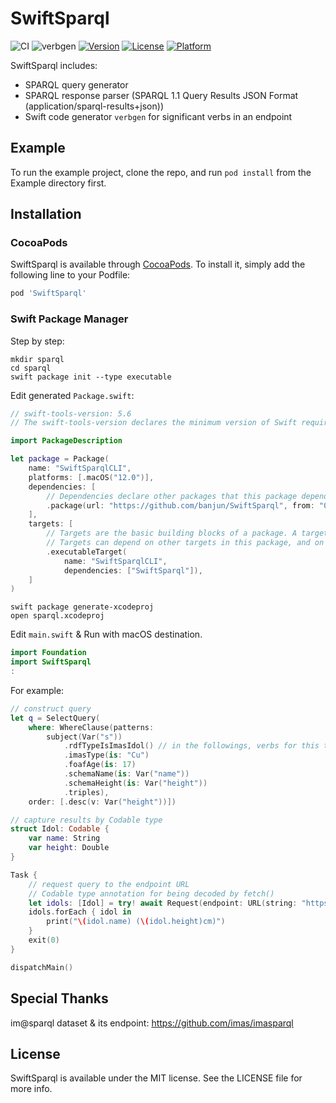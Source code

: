 # SwiftSparql

![CI](https://github.com/banjun/SwiftSparql/workflows/CI/badge.svg)
![verbgen](https://github.com/banjun/SwiftSparql/workflows/verbgen/badge.svg)
[![Version](https://img.shields.io/cocoapods/v/SwiftSparql.svg?style=flat)](https://cocoapods.org/pods/SwiftSparql)
[![License](https://img.shields.io/cocoapods/l/SwiftSparql.svg?style=flat)](https://cocoapods.org/pods/SwiftSparql)
[![Platform](https://img.shields.io/cocoapods/p/SwiftSparql.svg?style=flat)](https://cocoapods.org/pods/SwiftSparql)

SwiftSparql includes:

* SPARQL query generator
* SPARQL response parser (SPARQL 1.1 Query Results JSON Format (application/sparql-results+json))
* Swift code generator `verbgen` for significant verbs in an endpoint

## Example

To run the example project, clone the repo, and run `pod install` from the Example directory first.

## Installation

### CocoaPods

SwiftSparql is available through [CocoaPods](https://cocoapods.org). To install
it, simply add the following line to your Podfile:

```ruby
pod 'SwiftSparql'
```

### Swift Package Manager

Step by step:

```
mkdir sparql
cd sparql
swift package init --type executable
```

Edit generated `Package.swift`:

```swift
// swift-tools-version: 5.6
// The swift-tools-version declares the minimum version of Swift required to build this package.

import PackageDescription

let package = Package(
    name: "SwiftSparqlCLI",
    platforms: [.macOS("12.0")],
    dependencies: [
        // Dependencies declare other packages that this package depends on.
        .package(url: "https://github.com/banjun/SwiftSparql", from: "0.12.0"),
    ],
    targets: [
        // Targets are the basic building blocks of a package. A target can define a module or a test suite.
        // Targets can depend on other targets in this package, and on products in packages this package depends on.
        .executableTarget(
            name: "SwiftSparqlCLI",
            dependencies: ["SwiftSparql"]),
    ]
)
```

```
swift package generate-xcodeproj
open sparql.xcodeproj
```

Edit `main.swift` & Run with macOS destination.

```swift
import Foundation
import SwiftSparql
:
```

For example:

```swift
// construct query
let q = SelectQuery(
    where: WhereClause(patterns:
        subject(Var("s"))
            .rdfTypeIsImasIdol() // in the followings, verbs for this type can be auto-completed
            .imasType(is: "Cu")
            .foafAge(is: 17)
            .schemaName(is: Var("name"))
            .schemaHeight(is: Var("height"))
            .triples),
    order: [.desc(v: Var("height"))])

// capture results by Codable type
struct Idol: Codable {
    var name: String
    var height: Double
}

Task {
    // request query to the endpoint URL
    // Codable type annotation for being decoded by fetch()
    let idols: [Idol] = try! await Request(endpoint: URL(string: "https://sparql.crssnky.xyz/spql/imas/query")!, select: q).fetch()
    idols.forEach { idol in
        print("\(idol.name) (\(idol.height)cm)")
    }
    exit(0)
}

dispatchMain()
```

## Special Thanks

im@sparql dataset & its endpoint: <https://github.com/imas/imasparql>

## License

SwiftSparql is available under the MIT license. See the LICENSE file for more info.
